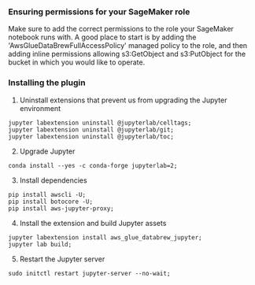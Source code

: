 ### Ensuring permissions for your SageMaker role ###
Make sure to add the correct permissions to the role your SageMaker notebook runs with. A good place to start is by adding the 'AwsGlueDataBrewFullAccessPolicy' managed policy to the role, and then adding inline permissions allowing s3:GetObject and s3:PutObject for the bucket in which you would like to operate.

### Installing the plugin ###
1. Uninstall extensions that prevent us from upgrading the Jupyter environment
```
jupyter labextension uninstall @jupyterlab/celltags;
jupyter labextension uninstall @jupyterlab/git;
jupyter labextension uninstall @jupyterlab/toc;
```
2. Upgrade Jupyter
```
conda install --yes -c conda-forge jupyterlab=2;
```
3. Install dependencies
```
pip install awscli -U;
pip install botocore -U;
pip install aws-jupyter-proxy;
```

4. Install the extension and build Jupyter assets

```
jupyter labextension install aws_glue_databrew_jupyter;
jupyter lab build;
```

5. Restart the Jupyter server
```
sudo initctl restart jupyter-server --no-wait;
```
